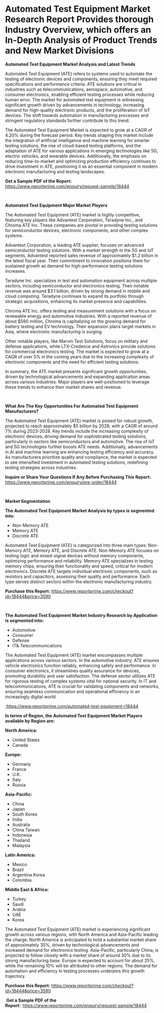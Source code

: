 <p><h1>Automated Test Equipment Market Research Report Provides thorough Industry Overview, which offers an In-Depth Analysis of Product Trends and New Market Divisions</h1></p><p><strong>Automated Test Equipment Market Analysis and Latest Trends</strong></p>
<p><p>Automated Test Equipment (ATE) refers to systems used to automate the testing of electronic devices and components, ensuring they meet required specifications and performance criteria. ATE solutions are critical in industries such as telecommunications, aerospace, automotive, and consumer electronics, enabling efficient testing processes while reducing human error. The market for automated test equipment is witnessing significant growth driven by advancements in technology, increasing demand for high-quality electronic products, and the proliferation of IoT devices. The shift towards automation in manufacturing processes and stringent regulatory standards further contribute to this trend.</p><p>The Automated Test Equipment Market is expected to grow at a CAGR of 4.20% during the forecast period. Key trends shaping this market include the integration of artificial intelligence and machine learning for smarter testing solutions, the rise of cloud-based testing platforms, and the adaptation of ATE for various applications in emerging technologies like 5G, electric vehicles, and wearable devices. Additionally, the emphasis on reducing time-to-market and optimizing production efficiency continues to drive investment in ATE, positioning it as an essential component in modern electronic manufacturing and testing landscapes.</p></p>
<p><strong>Get a Sample PDF of the Report:&nbsp;</strong> <a href="https://www.reportprime.com/enquiry/request-sample/18444?utm_campaign=4656&utm_medium=2&utm_source=Github&utm_content=ia&utm_term=18052025&utm_id=automated-test-equipment">https://www.reportprime.com/enquiry/request-sample/18444</a></p>
<p>&nbsp;</p>
<p><strong>Automated Test Equipment Major Market Players</strong></p>
<p><p>The Automated Test Equipment (ATE) market is highly competitive, featuring key players like Advantest Corporation, Teradyne Inc., and Chroma ATE Inc. These companies are pivotal in providing testing solutions for semiconductor devices, electronic components, and other complex systems.</p><p>Advantest Corporation, a leading ATE supplier, focuses on advanced semiconductor testing solutions. With a market strength in the 5G and IoT segments, Advantest reported sales revenue of approximately $1.2 billion in the latest fiscal year. Their commitment to innovation positions them for sustained growth as demand for high-performance testing solutions increases.</p><p>Teradyne Inc. specializes in test and automation equipment across multiple sectors, including semiconductor and electronics testing. Their notable revenue was around $3.1 billion, driven by strong demand in mobile and cloud computing. Teradyne continues to expand its portfolio through strategic acquisitions, enhancing its market presence and capabilities.</p><p>Chroma ATE Inc. offers testing and measurement solutions with a focus on renewable energy and automotive industries. With a reported revenue of about $560 million, Chroma is capitalizing on the growing demand for battery testing and EV technology. Their expansion plans target markets in Asia, where electronic manufacturing is surging.</p><p>Other notable players, like Marvin Test Solutions, focus on military and defense applications, while LTX-Credence and Astronics provide solutions for commercial electronics testing. The market is expected to grow at a CAGR of over 5% in the coming years due to the increasing complexity of electronic components and the need for efficient testing solutions.</p><p>In summary, the ATE market presents significant growth opportunities, driven by technological advancements and expanding application areas across various industries. Major players are well-positioned to leverage these trends to enhance their market shares and revenue.</p></p>
<p>&nbsp;</p>
<p><strong>What Are The Key Opportunities For Automated Test Equipment Manufacturers?</strong></p>
<p><p>The Automated Test Equipment (ATE) market is poised for robust growth, projected to reach approximately $5 billion by 2028, with a CAGR of around 7% during 2023-2028. Key trends include the increasing complexity of electronic devices, driving demand for sophisticated testing solutions, particularly in sectors like semiconductors and automotive. The rise of IoT and 5G technologies further boosts ATE needs. Additionally, advancements in AI and machine learning are enhancing testing efficiency and accuracy. As manufacturers prioritize quality and compliance, the market is expected to see intensified investment in automated testing solutions, redefining testing strategies across industries.</p></p>
<p><strong>Inquire or Share Your Questions If Any Before Purchasing This Report:</strong> <a href="https://www.reportprime.com/enquiry/pre-order/18444?utm_campaign=4656&utm_medium=2&utm_source=Github&utm_content=ia&utm_term=18052025&utm_id=automated-test-equipment">https://www.reportprime.com/enquiry/pre-order/18444</a></p>
<p>&nbsp;</p>
<p><strong>Market Segmentation</strong></p>
<p><strong>The Automated Test Equipment Market Analysis by types is segmented into:</strong></p>
<p><ul><li>Non-Memory ATE</li><li>Memory ATE</li><li>Discrete ATE</li></ul></p>
<p><p>Automated Test Equipment (ATE) is categorized into three main types: Non-Memory ATE, Memory ATE, and Discrete ATE. Non-Memory ATE focuses on testing logic and mixed-signal devices without memory components, optimizing performance and reliability. Memory ATE specializes in testing memory chips, ensuring their functionality and speed, critical for modern electronics. Discrete ATE targets individual electronic components, such as resistors and capacitors, assessing their quality and performance. Each type serves distinct sectors within the electronic manufacturing industry.</p></p>
<p><strong>Purchase this Report:&nbsp;</strong><a href="https://www.reportprime.com/checkout?id=18444&price=3590&utm_campaign=4656&utm_medium=2&utm_source=Github&utm_content=ia&utm_term=18052025&utm_id=automated-test-equipment">https://www.reportprime.com/checkout?id=18444&price=3590</a></p>
<p>&nbsp;</p>
<p><strong>The Automated Test Equipment Market Industry Research by Application is segmented into:</strong></p>
<p><ul><li>Automotive</li><li>Consumer</li><li>Defense</li><li>IT& Telecommunications</li></ul></p>
<p><p>The Automated Test Equipment (ATE) market encompasses multiple applications across various sectors. In the automotive industry, ATE ensures vehicle electronics function reliably, enhancing safety and performance. In consumer electronics, it streamlines quality assurance for devices, promoting durability and user satisfaction. The defense sector utilizes ATE for rigorous testing of complex systems vital for national security. In IT and telecommunications, ATE is crucial for validating components and networks, ensuring seamless communication and operational efficiency in an increasingly digital world.</p></p>
<p><a href="https://www.reportprime.com/automated-test-equipment-r18444?utm_campaign=4656&utm_medium=2&utm_source=Github&utm_content=ia&utm_term=18052025&utm_id=automated-test-equipment">&nbsp;https://www.reportprime.com/automated-test-equipment-r18444</a></p>
<p><strong>In terms of Region, the Automated Test Equipment Market Players available by Region are:</strong></p>
<p>
    <p> <strong> North America: </strong>
        <ul>
            <li>United States</li>
            <li>Canada</li>
        </ul>
        </p> 
    <p> <strong> Europe: </strong>
        <ul>
            <li>Germany</li>
            <li>France</li>
            <li>U.K.</li>
            <li>Italy</li>
            <li>Russia</li>
        </ul>
        </p> 
    <p> <strong> Asia-Pacific: </strong>
        <ul>
            <li>China</li>
            <li>Japan</li>
            <li>South Korea</li>
            <li>India</li>
            <li>Australia</li>
            <li>China Taiwan</li>
            <li>Indonesia</li>
            <li>Thailand</li>
            <li>Malaysia</li>
        </ul>
        </p> 
    <p> <strong> Latin America: </strong>
        <ul>
            <li>Mexico</li>
            <li>Brazil</li>
            <li>Argentina Korea</li>
            <li>Colombia</li>
        </ul>
        </p> 
    <p> <strong> Middle East & Africa: </strong>
        <ul>
            <li>Turkey</li>
            <li>Saudi</li>
            <li>Arabia</li>
            <li>UAE</li>
            <li>Korea</li>
        </ul>
    </p>
    </p>
<p><p>The Automated Test Equipment (ATE) market is experiencing significant growth across various regions, with North America and Asia-Pacific leading the charge. North America is anticipated to hold a substantial market share of approximately 35%, driven by technological advancements and increased demand for electronics testing. Asia-Pacific, particularly China, is projected to follow closely with a market share of around 30% due to its strong manufacturing base. Europe is expected to account for about 25%, while the remaining 10% will be attributed to other regions. The demand for automation and efficiency in testing processes underpins this growth trajectory.</p></p>
<p><strong>Purchase this Report: </strong><a href="https://www.reportprime.com/checkout?id=18444&price=3590&utm_campaign=4656&utm_medium=2&utm_source=Github&utm_content=ia&utm_term=18052025&utm_id=automated-test-equipment">https://www.reportprime.com/checkout?id=18444&price=3590</a></p>
<p>&nbsp;<strong>Get a Sample PDF of the Report:&nbsp;&nbsp;</strong><a href="https://www.reportprime.com/enquiry/request-sample/18444?utm_campaign=4656&utm_medium=2&utm_source=Github&utm_content=ia&utm_term=18052025&utm_id=automated-test-equipment">https://www.reportprime.com/enquiry/request-sample/18444</a></p>
<p><strong></strong></p>
<p><p></p><p></p><p></p></p>
